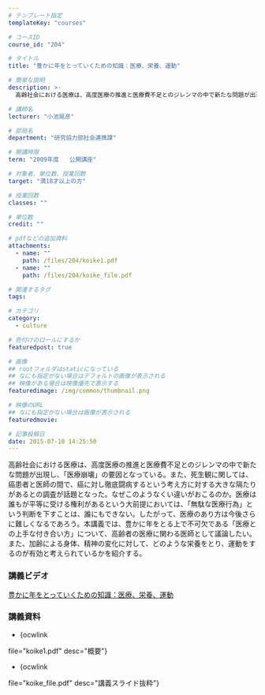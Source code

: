 ```yaml
---
# テンプレート指定
templateKey: "courses"

# コースID
course_id: "204"

# タイトル
title: "豊かに年をとっていくための知識：医療、栄養、運動"

# 簡単な説明
description: >-
  高齢社会における医療は、高度医療の推進と医療費不足とのジレンマの中で新たな問題が出現し、「医療崩壊」の要因となっている。また、死生観に関しては、癌患者と医師の間で、癌に対し徹底闘病するという考え方に対...

# 講師名
lecturer: "小池晃彦"

# 部局名
department: "研究協力部社会連携課"

# 開講時限
term: "2009年度	公開講座"

# 対象者、単位数、授業回数
target: "満18才以上の方"

# 授業回数
classes: ""

# 単位数
credit: ""

# pdfなどの追加資料
attachments: 
  - name: "" 
    path: /files/204/koike1.pdf
  - name: "" 
    path: /files/204/koike_file.pdf

# 関連するタグ
tags:

# カテゴリ
category:
  - culture

# 色付けのロールにするか
featuredpost: true

# 画像
## rootフォルダはstaticになっている
## なにも指定がない場合はデフォルトの画像が表示される
## 映像がある場合は映像優先で表示する
featuredimage: /img/common/thumbnail.png

# 映像のURL
## なにも指定がない場合は画像が表示される
featuredmovie: 

# 記事投稿日
date: 2015-07-10 14:25:50
---
```


高齢社会における医療は、高度医療の推進と医療費不足とのジレンマの中で新たな問題が出現し、「医療崩壊」の要因となっている。また、死生観に関しては、癌患者と医師の間で、癌に対し徹底闘病するという考え方に対する大きな隔たりがあるとの調査が話題となった。なぜこのようなくい違いがおこるのか。医療は誰もが平等に受ける権利があるという大前提においては、「無駄な医療行為」という判断を下すことは、誰にもできない。したがって、医療のあり方は今後さらに難しくなるであろう。本講義では、豊かに年をとる上で不可欠である「医療との上手な付き合い方」について、高齢者の医療に関わる医師として議論したい。また、加齢による身体、精神の変化に対して、どのような栄養をとり、運動をするのが有効と考えられているかを紹介する。

### 講義ビデオ

[豊かに年をとっていくための知識：医療、栄養、運動][1]

[1]: https://nuvideo.media.nagoya-u.ac.jp/embed/8f1c81f109302668e59ce18508829355f509fffc

### 講義資料

* {ocwlink

file="koike1.pdf" desc="概要"}

* {ocwlink

file="koike_file.pdf" desc="講義スライド抜粋"}

